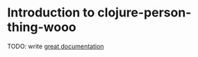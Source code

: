 # Introduction to clojure-person-thing-wooo

TODO: write [great documentation](http://jacobian.org/writing/what-to-write/)
